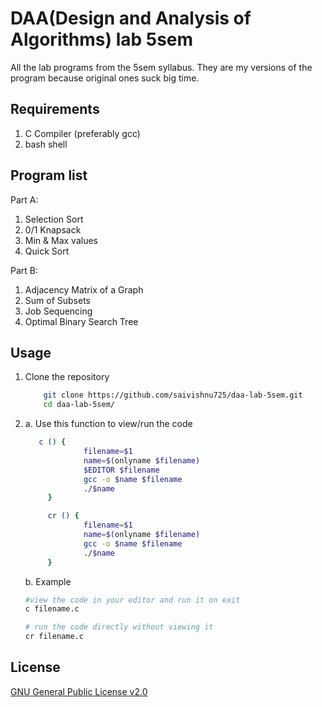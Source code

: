 # DAA(Design and Analysis of Algorithms) lab 5sem

All the lab programs from the 5sem syllabus. They are my versions of the program because original ones suck big time.

## Requirements

1. C Compiler (preferably gcc)
2. bash shell

## Program list

Part A:
1. Selection Sort
2. 0/1 Knapsack
3. Min & Max values
4. Quick Sort

Part B:
1. Adjacency Matrix of a Graph
2. Sum of Subsets
3. Job Sequencing
4. Optimal Binary Search Tree

## Usage

1. Clone the repository

   ```bash
       git clone https://github.com/saivishnu725/daa-lab-5sem.git
       cd daa-lab-5sem/
   ```

2. a. Use this function to view/run the code

   ```bash
	  c () {
				filename=$1
				name=$(onlyname $filename)
				$EDITOR $filename
				gcc -o $name $filename
				./$name
		}

		cr () {
				filename=$1
				name=$(onlyname $filename)
				gcc -o $name $filename
				./$name
		}
   ```

	 b. Example
	 ```bash
	 #view the code in your editor and run it on exit
	 c filename.c

	 # run the code directly without viewing it
	 cr filename.c
	 ```

## License

[GNU General Public License v2.0](https://choosealicense.com/licenses/gpl-2.0/)


